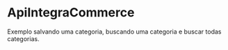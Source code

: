 # ApiIntegraCommerce
Exemplo salvando uma categoria, buscando uma categoria e buscar todas categorias.
